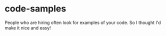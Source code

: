 code-samples
============

People who are hiring often look for examples of your code. So I thought I'd make it nice and easy!
